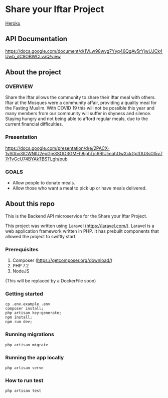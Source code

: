 # Share your Iftar Project

[Heroku](http://heroku-badge.herokuapp.com/?app=shareiftar-staging&style=flat&svg=1)

## API Documentation

https://docs.google.com/document/d/1VLw98wvg7Yyq46QgAv5rYjwUJCk4Uwb_dC9OBWCLvaQ/view

## About the project

### OVERVIEW

Share the Iftar allows the community to share their iftar meal with others. Iftar at the Mosques were a community affair, providing a quality meal for the Fasting Muslim. With COVID 19 this will not be possible this year and many members from our community will suffer in shyness and silence. Staying hungry and not being able to afford regular meals, due to the current financial difficulties.

### Presentation

https://docs.google.com/presentation/d/e/2PACX-1vS0bv3ICWNIU2epGje3SOO3GMEh8iphTjc9RlUlmqhOwXckGptDU3sOI5v77rTvGcU74BYAkTBSTLgh/pub

### GOALS

- Allow people to donate meals.
- Allow those who want a meal to pick up or have meals delivered.

## About this repo

This is the Backend API microservice for the Share your Iftar Project.

This project was written using Laravel (https://laravel.com/). Laravel is a web application framework written in PHP. It has prebuilt components that allowed the project to swiftly start.

### Prerequisites

1. Composer (https://getcomposer.org/download/)
2. PHP 7.2
3. NodeJS

(This will be replaced by a DockerFile soon)

### Getting started

```
cp .env.example .env
composer install;
php artisan key:generate;
npm install;
npm run dev;
```

### Running migrations

```
php artisan migrate
```

### Running the app locally

```
php artisan serve
```

### How to run test

```
php artisan test
```
